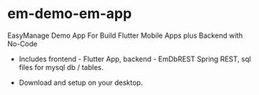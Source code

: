 # em-demo-em-app
EasyManage Demo App For Build Flutter Mobile Apps plus Backend with No-Code

* Includes frontend - Flutter App, backend - EmDbREST Spring REST, sql files for mysql db / tables.

* Download and setup on your desktop.
